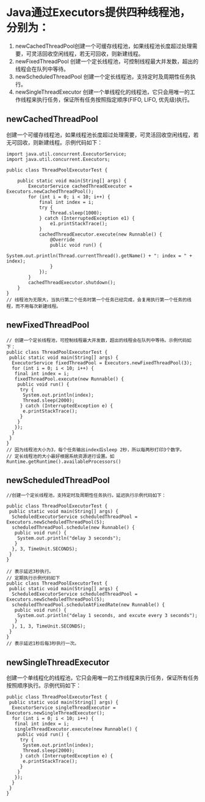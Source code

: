 # Java通过Executors提供四种线程池，分别为：
1. newCachedThreadPool创建一个可缓存线程池，如果线程池长度超过处理需要，可灵活回收空闲线程，若无可回收，则新建线程。
2. newFixedThreadPool 创建一个定长线程池，可控制线程最大并发数，超出的线程会在队列中等待。
3. newScheduledThreadPool 创建一个定长线程池，支持定时及周期性任务执行。
4. newSingleThreadExecutor 创建一个单线程化的线程池，它只会用唯一的工作线程来执行任务，保证所有任务按照指定顺序(FIFO, LIFO, 优先级)执行。

## newCachedThreadPool
创建一个可缓存线程池，如果线程池长度超过处理需要，可灵活回收空闲线程，若无可回收，则新建线程。示例代码如下：
```
import java.util.concurrent.ExecutorService;
import java.util.concurrent.Executors;
 
public class ThreadPoolExecutorTest {
 
	public static void main(String[] args) {
		ExecutorService cachedThreadExecutor = Executors.newCachedThreadPool();
		for (int i = 0; i < 10; i++) {
			final int index = i;
			try {
				Thread.sleep(1000);
			} catch (InterruptedException e1) {
				e1.printStackTrace();
			}
			cachedThreadExecutor.execute(new Runnable() {
				@Override
				public void run() {
					System.out.println(Thread.currentThread().getName() + ": index = " + index);
				}
			});
		}
		cachedThreadExecutor.shutdown();	
	}
}
// 线程池为无限大，当执行第二个任务时第一个任务已经完成，会复用执行第一个任务的线程，而不用每次新建线程。
 ```
## newFixedThreadPool
```
// 创建一个定长线程池，可控制线程最大并发数，超出的线程会在队列中等待。示例代码如下：
public class ThreadPoolExecutorTest { 
 public static void main(String[] args) { 
  ExecutorService fixedThreadPool = Executors.newFixedThreadPool(3); 
  for (int i = 0; i < 10; i++) { 
   final int index = i; 
   fixedThreadPool.execute(new Runnable() { 
    public void run() { 
     try { 
      System.out.println(index); 
      Thread.sleep(2000); 
     } catch (InterruptedException e) { 
      e.printStackTrace(); 
     } 
    } 
   }); 
  } 
 } 
} 
// 因为线程池大小为3，每个任务输出index后sleep 2秒，所以每两秒打印3个数字。
// 定长线程池的大小最好根据系统资源进行设置。如Runtime.getRuntime().availableProcessors()
```

##  newScheduledThreadPool
```
//创建一个定长线程池，支持定时及周期性任务执行。延迟执行示例代码如下：

public class ThreadPoolExecutorTest { 
 public static void main(String[] args) { 
  ScheduledExecutorService scheduledThreadPool = Executors.newScheduledThreadPool(5); 
  scheduledThreadPool.schedule(new Runnable() { 
   public void run() { 
    System.out.println("delay 3 seconds"); 
   } 
  }, 3, TimeUnit.SECONDS); 
 } 
} 

// 表示延迟3秒执行。
// 定期执行示例代码如下
public class ThreadPoolExecutorTest { 
 public static void main(String[] args) { 
  ScheduledExecutorService scheduledThreadPool = Executors.newScheduledThreadPool(5); 
  scheduledThreadPool.scheduleAtFixedRate(new Runnable() { 
   public void run() { 
    System.out.println("delay 1 seconds, and excute every 3 seconds"); 
   } 
  }, 1, 3, TimeUnit.SECONDS); 
 } 
} 
// 表示延迟1秒后每3秒执行一次。
```

## newSingleThreadExecutor
创建一个单线程化的线程池，它只会用唯一的工作线程来执行任务，保证所有任务按照顺序执行。示例代码如下：

```
public class ThreadPoolExecutorTest { 
 public static void main(String[] args) { 
  ExecutorService singleThreadExecutor = Executors.newSingleThreadExecutor(); 
  for (int i = 0; i < 10; i++) { 
   final int index = i; 
   singleThreadExecutor.execute(new Runnable() { 
    public void run() { 
     try { 
      System.out.println(index); 
      Thread.sleep(2000); 
     } catch (InterruptedException e) { 
      e.printStackTrace(); 
     } 
    } 
   }); 
  } 
 } 
} 
```
